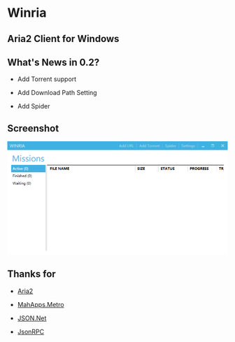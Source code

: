 # Winria

## Aria2 Client for Windows

## What's News in 0.2?

* Add Torrent support

* Add Download Path Setting

* Add Spider

## Screenshot

![Screenshot](Screenshots/02.png)

## Thanks for

* [Aria2](https://aria2.github.io)

* [MahApps.Metro](https://github.com/MahApps/MahApps.Metro)

* [JSON.Net](https://www.newtonsoft.com/json)

* [JsonRPC](https://github.com/adamashton/json-rpc-csharp)